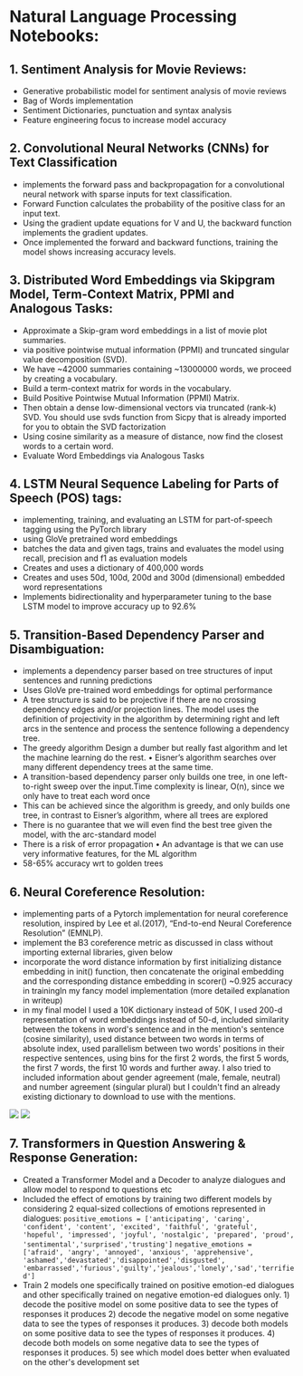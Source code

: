 # Natural Language Processing Notebooks:

## 1. Sentiment Analysis for Movie Reviews:
- Generative probabilistic model for sentiment analysis of movie reviews
- Bag of Words implementation
- Sentiment Dictionaries, punctuation and syntax analysis
- Feature engineering focus to increase model accuracy
    
## 2. Convolutional Neural Networks (CNNs) for Text Classification
- implements the forward pass and backpropagation for a convolutional neural network with sparse inputs for text classification.
- Forward Function calculates the probability of the positive class for an input text.
- Using the gradient update equations for V and U, the backward function implements the gradient updates.
- Once implemented the forward and backward functions, training the model shows increasing accuracy levels.
    
## 3. Distributed Word Embeddings via Skipgram Model, Term-Context Matrix, PPMI and Analogous Tasks:
- Approximate a Skip-gram word embeddings in a list of movie plot summaries.
- via positive pointwise mutual information (PPMI) and truncated singular value decomposition (SVD).
- We have ~42000 summaries containing ~13000000 words, we proceed by creating a vocabulary.
- Build a term-context matrix for words in the vocabulary.
- Build Positive Pointwise Mutual Information (PPMI) Matrix.
- Then obtain a dense low-dimensional vectors via truncated (rank-k) SVD. You should use svds function from Sicpy that is already imported for you to obtain the SVD factorization
- Using cosine similarity as a measure of distance, now find the closest words to a certain word. 
- Evaluate Word Embeddings via Analogous Tasks

## 4. LSTM Neural Sequence Labeling for Parts of Speech (POS) tags:
- implementing, training, and evaluating an LSTM for part-of-speech tagging using the PyTorch library
- using GloVe pretrained word embeddings
- batches the data and given tags, trains and evaluates the model using recall, precision and f1 as evaluation models
- Creates and uses a dictionary of 400,000 words
- Creates and uses 50d, 100d, 200d and 300d (dimensional) embedded word representations
- Implements bidirectionality and hyperparameter tuning to the base LSTM model to improve accuracy up to 92.6%
    
## 5. Transition-Based Dependency Parser and Disambiguation:
- implements a dependency parser based on tree structures of input sentences and running predictions
- Uses GloVe pre-trained word embeddings for optimal performance
- A tree structure is said to be projective if there are no crossing dependency edges and/or projection lines. The model uses the definition of projectivity in the algorithm by determining right and left arcs in the sentence and process the sentence following a dependency tree.
- The greedy algorithm Design a dumber but really fast algorithm and let the machine learning do the rest. • Eisner’s algorithm searches over many different dependency trees at the same time. 
- A transition-based dependency parser only builds one tree, in one left-to-right sweep over the input.Time complexity is linear, O(n), since we only have to treat each word once
- This can be achieved since the algorithm is greedy, and only builds one tree, in contrast to Eisner’s algorithm, where all trees are explored 
- There is no guarantee that we will even find the best tree given the model, with the arc-standard model 
- There is a risk of error propagation • An advantage is that we can use very informative features, for the ML algorithm
- 58-65% accuracy wrt to golden trees
    
## 6. Neural Coreference Resolution:
- implementing parts of a Pytorch implementation for neural coreference resolution, inspired by Lee et al.(2017), “End-to-end Neural Coreference Resolution” (EMNLP).
- implement the B3 coreference metric as discussed in class without importing external libraries, given below
- incorporate the word distance information by first initializing distance embedding in init() function, then concatenate the original embedding and the corresponding distance embedding in scorer() ~0.925 accuracy in trainingIn my fancy model implementation (more detailed explanation in writeup)
- in my final model I used a 10K dictionary instead of 50K, I used 200-d representation of word embeddings instead of 50-d, included similarity between the tokens in word's sentence and in the mention's sentence (cosine similarity), used distance between two words in terms of absolute index, used parallelism between two words' positions in their respective sentences, using bins for the first 2 words, the first 5 words, the first 7 words, the first 10 words and further away. I also tried to included information about gender agreement (male, female, neutral) and number agreement (singular plural) but I couldn't find an already existing dictionary to download to use with the mentions.


<img src="https://render.githubusercontent.com/render/math?math=B^{_{precision}^{3}} =\frac{1}{n}\sum_{i}^{n} \frac{\left |Gold_{i} \cap  System_{i} \right |}{\left | System_{i} \right |}">

<img src="https://render.githubusercontent.com/render/math?math=B^{_{recall}^{3}} = \frac{1}{n}\sum_{i}^{n} \frac{\left |Gold_{i} \cap  System_{i} \right |}{\left | Gold_{i} \right |}">


## 7. Transformers in Question Answering & Response Generation:
- Created a Transformer Model and a Decoder to analyze dialogues and allow model to respond to questions etc
- Included the effect of emotions by training two different models by considering 2 equal-sized collections of emotions represented in dialogues:
```positive_emotions = ['anticipating', 'caring', 'confident', 'content', 'excited', 'faithful', 'grateful', 'hopeful', 'impressed', 'joyful', 'nostalgic', 'prepared', 'proud', 'sentimental','surprised','trusting']```
```negative_emotions = ['afraid', 'angry', 'annoyed', 'anxious', 'apprehensive', 'ashamed','devastated','disappointed','disgusted', 'embarrassed','furious','guilty','jealous','lonely','sad','terrified']```
- Train 2 models one specifically trained on positive emotion-ed dialogues and other specifically trained on negative emotion-ed dialogues only.
        1) decode the positive model on some positive data to see the types of responses it produces
        2) decode the negative model on some negative data to see the types of responses it produces.
        3) decode both models on some positive data to see the types of responses it produces.
        4) decode both models on some negative data to see the types of responses it produces.
        5) see which model does better when evaluated on the other's development set

